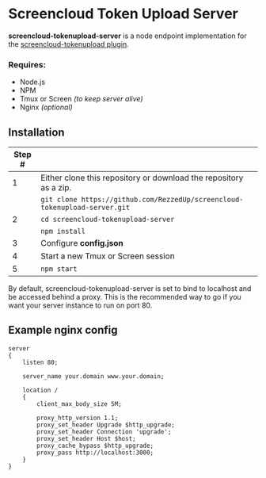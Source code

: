 Screencloud Token Upload Server
===============================

**screencloud-tokenupload-server** is a node endpoint implementation for the [screencloud-tokenupload plugin](https://github.com/RezzedUp/screencloud-tokenupload).

### Requires:

- Node.js
- NPM
- Tmux or Screen *(to keep server alive)* 
- Nginx *(optional)*

Installation
------------

| Step # |                                                                                        |
|--------|----------------------------------------------------------------------------------------|
|   1    | Either clone this repository or download the repository as a zip.                      |
|        | `git clone https://github.com/RezzedUp/screencloud-tokenupload-server.git`             |
|   2    | `cd screencloud-tokenupload-server`                                                    |
|        | `npm install`                                                                          |
|   3    | Configure **config.json**                                                              |
|   4    | Start a new Tmux or Screen session                                                     |
|   5    | `npm start`                                                                            |

By default, screencloud-tokenupload-server is set to bind to localhost and be accessed behind a proxy. This is the recommended way to go if you want your server instance to run on port 80.

Example nginx config
--------------------

```nginx
server
{
    listen 80;

    server_name your.domain www.your.domain;

    location /
    {
        client_max_body_size 5M;

        proxy_http_version 1.1;
        proxy_set_header Upgrade $http_upgrade;
        proxy_set_header Connection 'upgrade';
        proxy_set_header Host $host;
        proxy_cache_bypass $http_upgrade;
        proxy_pass http://localhost:3000;
    }
}

```

